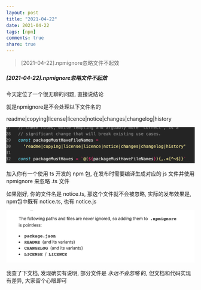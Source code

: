 ```yaml
---
layout: post
title: "2021-04-22"
date: 2021-04-22
tags: [npm]
comments: true
share: true
---
```


> [2021-04-22].npmignore忽略文件不起效<br>

##### [2021-04-22].npmignore忽略文件不起效

今天定位了一个很无聊的问题, 直接说结论

就是npmignore是不会处理以下文件名的

readme|copying|license|licence|notice|changes|changelog|history

![ignore](/images/2021-04/1.png)

加入你有一个使用 ts 开发的 npm 包, 在发布时需要编译生成对应的 js 文件并使用 npmignore 来忽略 .ts 文件

如果刚好, 你的文件名是 notice.ts, 那这个文件就不会被忽略, 实际的发布效果是, npm包中既有 notice.ts, 也有 notice.js

![ignore](/images/2021-04/2.png)

我查了下文档, 发现确实有说明, 部分文件是 *永远不会忽略* 的, 但文档和代码实现有差异, 大家留个心眼即可
